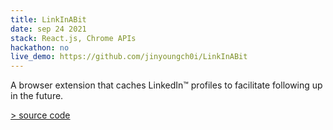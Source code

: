 ```yaml
---
title: LinkInABit
date: sep 24 2021
stack: React.js, Chrome APIs
hackathon: no
live_demo: https://github.com/jinyoungch0i/LinkInABit
---
```


A browser extension that caches LinkedIn™ profiles to facilitate following up in the future.

[> source code](https://github.com/jinyoungch0i/LinkInABit)
